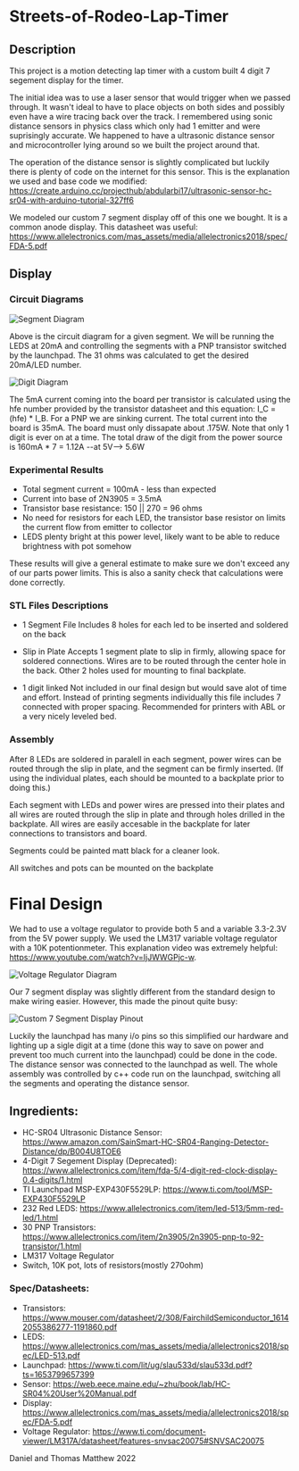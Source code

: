 # Streets-of-Rodeo-Lap-Timer

## Description  

This project is a motion detecting lap timer with a custom built 4 digit 7 segement display for the timer. 

The initial idea was to use a laser sensor that would trigger when we passed through. It wasn't ideal to have to place objects on both sides and possibly even have a wire tracing back over the track. I remembered using sonic distance sensors in physics class which only had 1 emitter and were suprisingly accurate. We happened to have a ultrasonic distance sensor and microcontroller lying around so we built the project around that. 

The operation of the distance sensor is slightly complicated but luckily there is plenty of code on the internet for this sensor. This is the explanation we used and base code we modified: https://create.arduino.cc/projecthub/abdularbi17/ultrasonic-sensor-hc-sr04-with-arduino-tutorial-327ff6

We modeled our custom 7 segment display off of this one we bought. It is a common anode display. This datasheet was useful: https://www.allelectronics.com/mas_assets/media/allelectronics2018/spec/FDA-5.pdf

## Display

### Circuit Diagrams
  
![Segment Diagram](Diagrams/Segment-Cir-Diagram.JPG)  

Above is the circuit diagram for a given segment. We will be running the LEDS at 20mA and controlling the segments with a PNP transistor switched by the launchpad. The 31 ohms was calculated to get the desired 20mA/LED number.

![Digit Diagram](Diagrams/Digit-Cir-Diagram.JPG)   

The 5mA current coming into the board per transistor is calculated using the hfe number provided by the transistor datasheet and this equation: I_C = (hfe) * I_B. For a PNP we are sinking current. The total current into the board is 35mA. The board must only dissapate about .175W. Note that only 1 digit is ever on at a time. The total draw of the digit from the power source is 160mA * 7 = 1.12A --at 5V--> 5.6W 
  
### Experimental Results

- Total segment current = 100mA - less than expected  
- Current into base of 2N3905 = 3.5mA  
- Transistor base resistance: 150 || 270 = 96 ohms  
- No need for resistors for each LED, the transistor base resistor on limits the current flow from emitter to collector  
- LEDS plenty bright at this power level, likely want to be able to reduce brightness with pot somehow

These results will give a general estimate to make sure we don't exceed any of our parts power limits. This is also a sanity check that calculations were done correctly.  

### STL Files Descriptions

- 1 Segment File
Includes 8 holes for each led to be inserted and soldered on the back

- Slip in Plate
Accepts 1 segment plate to slip in firmly, allowing space for soldered connections. Wires are to be routed through the center hole in the back. Other 2 holes used for mounting to final backplate.

- 1 digit linked
Not included in our final design but would save alot of time and effort. Instead of printing segments individually this file includes 7 connected with proper spacing. Recommended for printers with ABL or a very nicely leveled bed. 

### Assembly
After 8 LEDs are soldered in paralell in each segment, power wires can be routed through the slip in plate, and the segment can be firmly inserted. (If using the individual plates, each should be mounted to a backplate prior to doing this.) 

Each segment with LEDs and power wires are pressed into their plates and all wires are routed through the slip in plate and through holes drilled in the backplate. All wires are easily accesable in the backplate for later connections to transistors and board. 

Segments could be painted matt black for a cleaner look.

All switches and pots can be mounted on the backplate 

# Final Design

We had to use a voltage regulator to provide both 5 and a variable 3.3-2.3V from the 5V power supply. We used the LM317 variable voltage regulator with a 10K potentionmeter. This explanation video was extremely helpful: https://www.youtube.com/watch?v=IjJWWGPjc-w.  

![Voltage Regulator Diagram](Diagrams/VoltageRegulatorDiagram.JPG)   

Our 7 segment display was slightly different from the standard design to make wiring easier. However, this made the pinout quite busy:  

![Custom 7 Segment Display Pinout](Diagrams/7SegDisplayPinout.JPG)   

Luckily the launchpad has many i/o pins so this simplified our hardware and lighting up a sigle digit at a time (done this way to save on power and prevent too much current into the launchpad) could be done in the code.  
The distance sensor was connected to the launchpad as well. The whole assembly was controlled by c++ code run on the launchpad, switching all the segments and operating the distance sensor.

## Ingredients:  

- HC-SR04 Ultrasonic Distance Sensor: https://www.amazon.com/SainSmart-HC-SR04-Ranging-Detector-Distance/dp/B004U8TOE6 
- 4-Digit 7 Segement Display (Deprecated): https://www.allelectronics.com/item/fda-5/4-digit-red-clock-display-0.4-digits/1.html  
- TI Launchpad MSP-EXP430F5529LP: https://www.ti.com/tool/MSP-EXP430F5529LP
- 232 Red LEDS: https://www.allelectronics.com/item/led-513/5mm-red-led/1.html
- 30 PNP Transistors: https://www.allelectronics.com/item/2n3905/2n3905-pnp-to-92-transistor/1.html
- LM317 Voltage Regulator
- Switch, 10K pot, lots of resistors(mostly 270ohm)

### Spec/Datasheets:  

- Transistors: https://www.mouser.com/datasheet/2/308/FairchildSemiconductor_16142055386277-1191860.pdf
- LEDS: https://www.allelectronics.com/mas_assets/media/allelectronics2018/spec/LED-513.pdf
- Launchpad: https://www.ti.com/lit/ug/slau533d/slau533d.pdf?ts=1653799657399
- Sensor: https://web.eece.maine.edu/~zhu/book/lab/HC-SR04%20User%20Manual.pdf
- Display: https://www.allelectronics.com/mas_assets/media/allelectronics2018/spec/FDA-5.pdf
- Voltage Regulator: https://www.ti.com/document-viewer/LM317A/datasheet/features-snvsac20075#SNVSAC20075


Daniel and Thomas Matthew 2022

